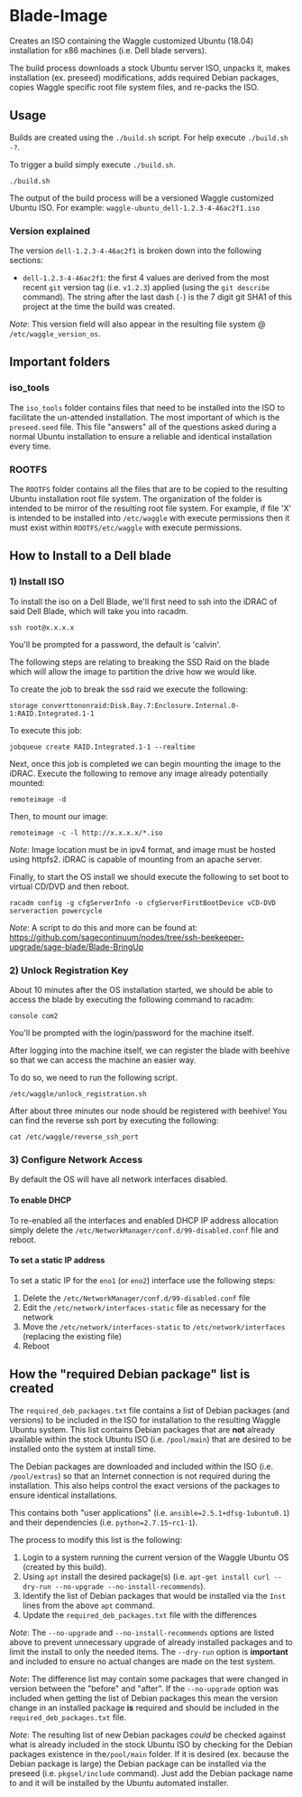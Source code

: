 # Blade-Image

Creates an ISO containing the Waggle customized Ubuntu (18.04) installation for x86
machines (i.e. Dell blade servers).

The build process downloads a stock Ubuntu server ISO, unpacks it, makes
installation (ex. preseed) modifications, adds required Debian packages,
copies Waggle specific root file system files, and re-packs the ISO.

## Usage

Builds are created using the `./build.sh` script. For help execute `./build.sh -?`.

To trigger a build simply execute `./build.sh`.

```
./build.sh
```

The output of the build process will be a versioned Waggle customized Ubuntu ISO.
For example: `waggle-ubuntu_dell-1.2.3-4-46ac2f1.iso`

### Version explained

The version `dell-1.2.3-4-46ac2f1` is broken down into the following sections:
- `dell-1.2.3-4-46ac2f1`: the first 4 values are derived from the most recent
`git` version tag (i.e. `v1.2.3`) applied (using the `git describe` command).
The string after the last dash (`-`) is the 7 digit git SHA1 of this project at the
time the build was created.

*Note*: This version field will also appear in the resulting file system @
`/etc/waggle_version_os`.

## Important folders

### iso_tools

The `iso_tools` folder contains files that need to be installed into the ISO
to facilitate the un-attended installation.  The most important of which is
the `preseed.seed` file.  This file "answers" all of the questions asked
during a normal Ubuntu installation to ensure a reliable and identical
installation every time.

### ROOTFS

The `ROOTFS` folder contains all the files that are to be copied to the
resulting Ubuntu installation root file system. The organization of the folder
is intended to be mirror of the resulting root file system.  For example, if
file 'X' is intended to be installed into `/etc/waggle` with execute permissions
then it must exist within `ROOTFS/etc/waggle` with execute permissions.

## How to Install to a Dell blade

### 1) Install ISO
To install the iso on a Dell Blade, we'll first need to ssh into the iDRAC of
said Dell Blade, which will take you into racadm.

```
ssh root@x.x.x.x
```

You'll be prompted for a password, the default is 'calvin'.

The following steps are relating to breaking the SSD Raid on the blade which
will allow the image to partition the drive how we would like.

To create the job to break the ssd raid we execute the following:

```
storage converttononraid:Disk.Bay.7:Enclosure.Internal.0-1:RAID.Integrated.1-1
```

To execute this job:

```
jobqueue create RAID.Integrated.1-1 --realtime
```

Next, once this job is completed we can begin mounting the image to the iDRAC.
Execute the following to remove any image already potentially mounted:

```
remoteimage -d
```

Then, to mount our image:

```
remoteimage -c -l http://x.x.x.x/*.iso
```

*Note*: Image location must be in ipv4 format, and image must be hosted using
httpfs2. iDRAC is capable of mounting from an apache server.

Finally, to start the OS install we should execute the following to set boot to virtual CD/DVD and then reboot.

```
racadm config -g cfgServerInfo -o cfgServerFirstBootDevice vCD-DVD
serveraction powercycle
```

*Note*: A script to do this and more can be found at: https://github.com/sagecontinuum/nodes/tree/ssh-beekeeper-upgrade/sage-blade/Blade-BringUp

### 2) Unlock Registration Key

About 10 minutes after the OS installation started, we should be able to access the blade by executing the following command to racadm:

```
console com2
```

You'll be prompted with the login/password for the machine itself.

After logging into the machine itself, we can register the blade with beehive
so that we can access the machine an easier way.

To do so, we need to run the following script.

```
/etc/waggle/unlock_registration.sh
```

After about three minutes our node should be registered with beehive! You can
find the reverse ssh port by executing the following:

```
cat /etc/waggle/reverse_ssh_port
```

### 3) Configure Network Access

By default the OS will have all network interfaces disabled.

#### To enable DHCP

To re-enabled all the interfaces and enabled DHCP IP address allocation simply
delete the `/etc/NetworkManager/conf.d/99-disabled.conf` file and reboot.

#### To set a static IP address

To set a static IP for the `eno1` (or `eno2`) interface use the following steps:

1. Delete the `/etc/NetworkManager/conf.d/99-disabled.conf` file
2. Edit the `/etc/network/interfaces-static` file as necessary for the network
3. Move the `/etc/network/interfaces-static` to `/etc/network/interfaces`
(replacing the existing file)
4. Reboot

## How the "required Debian package" list is created

The `required_deb_packages.txt` file contains a list of Debian packages
(and versions) to be included in the ISO for installation to the resulting
Waggle Ubuntu system.  This list contains Debian packages that are **not** already
available within the stock Ubuntu ISO (i.e. `/pool/main`) that are desired to
be installed onto the system at install time.

The Debian packages are downloaded and included within the ISO (i.e. `/pool/extras`)
so that an Internet connection is not required during the installation. This also
helps control the exact versions of the packages to ensure identical
installations.

This contains both "user applications" (i.e. `ansible=2.5.1+dfsg-1ubuntu0.1`)
and their dependencies (i.e. `python=2.7.15~rc1-1`).

The process to modify this list is the following:

1. Login to a system running the current version of the Waggle Ubuntu OS
(created by this build).
2. Using `apt` install the desired package(s) (i.e. `apt-get install curl --dry-run --no-upgrade --no-install-recommends`).
3. Identify the list of Debian packages that would be installed via the `Inst`
lines from the above `apt` command.
4. Update the `required_deb_packages.txt` file with the differences

*Note*: The `--no-upgrade` and `--no-install-recommends` options are listed above
to prevent unnecessary upgrade of already installed packages and to limit the
install to only the needed items.  The `--dry-run` option is **important** and
included to ensure no actual changes are made on the test system.

*Note*: The difference list may contain some packages that were changed in version
between the "before" and "after".  If the `--no-upgrade` option was included
when getting the list of Debian packages this mean the version change in an
installed package **is** required and should be included in the `required_deb_packages.txt`
file.

*Note*: The resulting list of new Debian packages *could* be checked against
what is already included in the stock Ubuntu ISO by checking for the
Debian packages existence in the`/pool/main` folder. If it is desired
(ex. because the Debian package is large) the Debian package can be installed
via the preseed (i.e. `pkgsel/include` command).  Just add the Debian package
name to and it will be installed by the Ubuntu automated installer.
